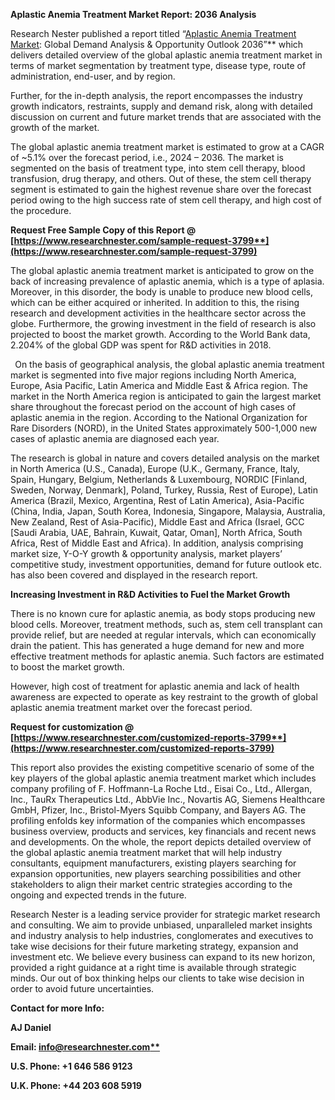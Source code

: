 ﻿**Aplastic Anemia Treatment Market Report: 2036 Analysis**

Research Nester published a report titled “[Aplastic Anemia Treatment Market](https://www.researchnester.com/reports/aplastic-anemia-treatment-market/3799): Global Demand Analysis & Opportunity Outlook 2036”** which delivers detailed overview of the global aplastic anemia treatment market in terms of market segmentation by treatment type, disease type, route of administration, end-user, and by region.

Further, for the in-depth analysis, the report encompasses the industry growth indicators, restraints, supply and demand risk, along with detailed discussion on current and future market trends that are associated with the growth of the market.

The global aplastic anemia treatment market is estimated to grow at a CAGR of ~5.1% over the forecast period, i.e., 2024 – 2036. The market is segmented on the basis of treatment type, into stem cell therapy, blood transfusion, drug therapy, and others. Out of these, the stem cell therapy segment is estimated to gain the highest revenue share over the forecast period owing to the high success rate of stem cell therapy, and high cost of the procedure.

**Request Free Sample Copy of this Report @ [https://www.researchnester.com/sample-request-3799**](https://www.researchnester.com/sample-request-3799)**

The global aplastic anemia treatment market is anticipated to grow on the back of increasing prevalence of aplastic anemia, which is a type of aplasia. Moreover, in this disorder, the body is unable to produce new blood cells, which can be either acquired or inherited. In addition to this, the rising research and development activities in the healthcare sector across the globe. Furthermore, the growing investment in the field of research is also projected to boost the market growth. According to the World Bank data, 2.204% of the global GDP was spent for R&D activities in 2018.  

` `On the basis of geographical analysis, the global aplastic anemia treatment market is segmented into five major regions including North America, Europe, Asia Pacific, Latin America and Middle East & Africa region. The market in the North America region is anticipated to gain the largest market share throughout the forecast period on the account of high cases of aplastic anemia in the region. According to the National Organization for Rare Disorders (NORD), in the United States approximately 500-1,000 new cases of aplastic anemia are diagnosed each year.

The research is global in nature and covers detailed analysis on the market in North America (U.S., Canada), Europe (U.K., Germany, France, Italy, Spain, Hungary, Belgium, Netherlands & Luxembourg, NORDIC [Finland, Sweden, Norway, Denmark], Poland, Turkey, Russia, Rest of Europe), Latin America (Brazil, Mexico, Argentina, Rest of Latin America), Asia-Pacific (China, India, Japan, South Korea, Indonesia, Singapore, Malaysia, Australia, New Zealand, Rest of Asia-Pacific), Middle East and Africa (Israel, GCC [Saudi Arabia, UAE, Bahrain, Kuwait, Qatar, Oman], North Africa, South Africa, Rest of Middle East and Africa). In addition, analysis comprising market size, Y-O-Y growth & opportunity analysis, market players’ competitive study, investment opportunities, demand for future outlook etc. has also been covered and displayed in the research report.

**Increasing Investment in R&D Activities to Fuel the Market Growth**

There is no known cure for aplastic anemia, as body stops producing new blood cells. Moreover, treatment methods, such as, stem cell transplant can provide relief, but are needed at regular intervals, which can economically drain the patient. This has generated a huge demand for new and more effective treatment methods for aplastic anemia. Such factors are estimated to boost the market growth.

However, high cost of treatment for aplastic anemia and lack of health awareness are expected to operate as key restraint to the growth of global aplastic anemia treatment market over the forecast period.

**Request for customization @ [https://www.researchnester.com/customized-reports-3799**](https://www.researchnester.com/customized-reports-3799)**

This report also provides the existing competitive scenario of some of the key players of the global aplastic anemia treatment market which includes company profiling of F. Hoffmann-La Roche Ltd., Eisai Co., Ltd., Allergan, Inc., TauRx Therapeutics Ltd., AbbVie Inc., Novartis AG, Siemens Healthcare GmbH, Pfizer, Inc., Bristol-Myers Squibb Company, and Bayers AG. The profiling enfolds key information of the companies which encompasses business overview, products and services, key financials and recent news and developments. On the whole, the report depicts detailed overview of the global aplastic anemia treatment market that will help industry consultants, equipment manufacturers, existing players searching for expansion opportunities, new players searching possibilities and other stakeholders to align their market centric strategies according to the ongoing and expected trends in the future.      

Research Nester is a leading service provider for strategic market research and consulting. We aim to provide unbiased, unparalleled market insights and industry analysis to help industries, conglomerates and executives to take wise decisions for their future marketing strategy, expansion and investment etc. We believe every business can expand to its new horizon, provided a right guidance at a right time is available through strategic minds. Our out of box thinking helps our clients to take wise decision in order to avoid future uncertainties.

**Contact for more Info:**

**AJ Daniel**

**Email: [info@researchnester.com**](mailto:info@researchnester.com)**

**U.S. Phone: +1 646 586 9123** 

**U.K. Phone: +44 203 608 5919**


